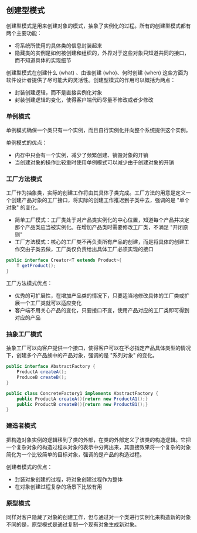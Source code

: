 ## 创建型模式

创建型模式是用来创建对象的模式，抽象了实例化的过程。所有的创建型模式都有两个主要功能：

- 将系统所使用的具体类的信息封装起来
- 隐藏类的实例是如何被创建和组织的，外界对于这些对象只知道共同的接口，而不知道具体的实现细节

创建型模式在创建什么 (what) 、由谁创建 (who)、何时创建 (when) 这些方面为软件设计者提供了尽可能大的灵活性。创建型模式的作用可以概括为两点：

- 封装创建逻辑，而不是直接实例化对象
- 封装创建逻辑的变化，使得客户端代码尽量不修改或者少修改

### 单例模式

单例模式确保一个类只有一个实例，而且自行实例化并向整个系统提供这个实例。

单例模式的优点：

- 内存中只会有一个实例，减少了频繁创建、销毁对象的开销
- 当创建对象的操作比较重时使用单例模式可以减少由于创建对象的开销

### 工厂方法模式

工厂作为抽象类，实际的创建工作将由其具体子类完成。工厂方法的用意是定义一个创建产品对象的工厂接口，将实际的创建工作推迟到子类中去，强调的是 "单个对象" 的变化。

- 简单工厂模式：工厂类处于对产品类实例化的中心位置，知道每个产品并决定那个产品类应当被实例化。在增加产品类时需要修改工厂类，不满足 "开闭原则"
- 工厂方法模式：核心的工厂类不再负责所有产品的创建，而是将具体的创建工作交由子类去做，工厂类仅负责给出具体工厂必须实现的接口

```java
public interface Creator<T extends Product>{
    T getProduct();
}
```

工厂方法模式优点：

- 优秀的可扩展性，在增加产品类的情况下，只要适当地修改具体的工厂类或扩展一个工厂类就可以适应变化
- 客户端不用关心产品的变化，只要接口不变，使用产品对应的工厂类即可得到对应的产品

### 抽象工厂模式

抽象工厂可以向客户提供一个接口，使得客户可以在不必指定产品具体类型的情况下，创建多个产品族中的产品对象，强调的是 "系列对象" 的变化。

```java
public interface AbstractFactory {
    ProductA createA();
    ProduceB createB();
}

public class ConcreteFactory1 implements AbstractFactory {
    public ProductA createA(){return new ProductA1();}
    public ProductB createB(){return new ProductB1();}
}
```

### 建造者模式

把构造对象实例的逻辑移到了类的外部，在类的外部定义了该类的构造逻辑。它把一个复杂对象的构造过程从对象的表示中分离出来，其直接效果将一个复杂的对象简化为一个比较简单的目标对象，强调的是产品的构造过程。

创建者模式的优点：

- 封装对象创建的过程，将对象创建过程作为整体
- 在对象创建过程复杂的场景下比较有用

### 原型模式

同样对客户隐藏了对象的创建工作，但与通过对一个类进行实例化来构造新的对象不同的是，原型模式是通过复制一个现有对象生成新对象。